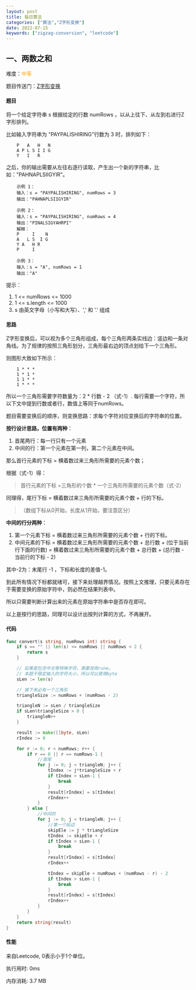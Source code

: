 ```yaml
---
layout: post
title: 每日算法
categories: ["算法","Z字形变换"]
date: 2022-07-15
keywords: ["zigzag-conversion", "leetcode"]
---
```


## 一、两数之和
难度：<span style="color:orange">中等</span>

题目传送门：[Z字形变换](https://leetcode.cn/problems/zigzag-conversion/)

#### 题目
将一个给定字符串 s 根据给定的行数 numRows ，以从上往下、从左到右进行Z 字形排列。

比如输入字符串为 "PAYPALISHIRING"行数为 3 时，排列如下：
```text
    P   A   H   N
    A P L S I I G
    Y   I   R
```

之后，你的输出需要从左往右逐行读取，产生出一个新的字符串，比如："PAHNAPLSIIGYIR"。


```text
    示例 1：
    输入：s = "PAYPALISHIRING", numRows = 3
    输出："PAHNAPLSIIGYIR"
    
    示例 2：
    输入：s = "PAYPALISHIRING", numRows = 4
    输出："PINALSIGYAHRPI"
    解释：
    P     I    N
    A   L S  I G
    Y A   H R
    P     I
    
    示例 3：
    输入：s = "A", numRows = 1
    输出："A"
```

提示：
1. 1 <= numRows <= 1000
2. 1 <= s.length <= 1000
3. s 由英文字母（小写和大写）、',' 和 '.' 组成

#### 思路
Z字形变换后，可以视为多个三角形组成，每个三角形两条实线边：竖边和一条对角线。为了规律的按照三角形划分，三角形最右边的顶点划给下一个三角形。

则图形大致如下所示：
```text
    1 * * *
    1 * 1 *
    1 1 * *
    1 * * *
```

所以一个三角形需要字符数量为：2 * 行数 - 2 （式-1）.
每行需要一个字符，所以下文中提到行数或者行，数值上等同于numRows。

题目需要变换后的顺序，则变换思路：求每个字符对应变换后的字符串的位置。

**按行设计思路，位置有两种**：
1. 首尾两行：每一行只有一个元素
2. 中间的行：第一个元素在第一列，第二个元素在中间。

那么首行元素的下标 = 横着数过来三角形所需要的元素个数；

根据（式-1）得：
> 首行元素的下标 =三角形的个数 * 一个三角形所需要的元素个数（式-2）

同理得，尾行下标 =  横着数过来三角形所需要的元素个数 + 行的下标。 

>（数组下标从0开始，长度从1开始，要注意区分）


**中间的行分两种**：
1. 第一个元素下标 =  横着数过来三角形所需要的元素个数 + 行的下标。
2. 中间元素的下标 = 横着数过来三角形所需要的元素个数 + 总行数 + (位于当前行下面的行数) = 横着数过来三角形所需要的元素个数 + 总行数 + (总行数 - 当前行的下标 - 2)

其中-2为：末尾行 -1 ，下标和长度的差值-1。

到此所有情况下标都就绪可，接下来处理越界情况。按照上文推理，只要元素存在于需要变换的原始字符中，则必然在结果列表中。

所以只需要判断计算出来的元素在原始字符串中是否存在即可。

以上是按行的思路，同理可以设计出按列计算的方式，不再展开。

#### 代码
```go
func convert(s string, numRows int) string {
	if s == "" || len(s) <= numRows || numRows < 2 {
		return s
	}

	// 如果是包含中文等特殊字符，需要改用rune。
	// 本题干限定输入的字符大小，所以可以使用byte
	sLen := len(s)

	// 接下来必有一个三角形
	triangleSize := numRows + (numRows - 2)

	triangleN := sLen / triangleSize
	if sLen%triangleSize > 0 {
		triangleN++
	}

	result := make([]byte, sLen)
	rIndex := 0

	for r := 0; r < numRows; r++ {
		if r == 0 || r == numRows-1 {
			//首尾
			for j := 0; j < triangleN; j++ {
				tIndex := j*triangleSize + r
				if tIndex > sLen-1 {
					break
				}
				result[rIndex] = s[tIndex]
				rIndex++
			}
		} else {
			//中间的
			for j := 0; j < triangleN; j++ {
				//第一个贴边
				skipEle := j * triangleSize
				tIndex := skipEle + r
				if tIndex > sLen-1 {
					break
				}
				result[rIndex] = s[tIndex]
				rIndex++

				tIndex = skipEle + numRows + (numRows - r) - 2
				if tIndex > sLen-1 {
					break
				}
				result[rIndex] = s[tIndex]
				rIndex++
			}
		}
	}
	return string(result)
}
```

#### 性能
来自Leetcode, 0表示小于1个单位。

<div>
    <dl>执行用时: 0ms</dl>
    <dl>内存消耗: 3.7 MB</dl>
</div>

